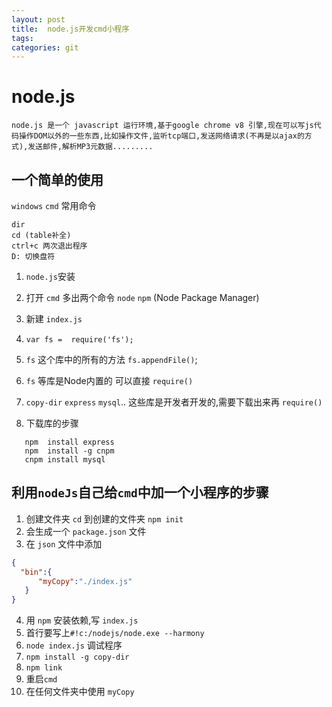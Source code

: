 ```yaml
---
layout: post
title:  node.js开发cmd小程序
tags:
categories: git
---
```


# node.js

```
node.js 是一个 javascript 运行环境,基于google chrome v8 引擎,现在可以写js代码操作DOM以外的一些东西,比如操作文件,监听tcp端口,发送网络请求(不再是以ajax的方式),发送邮件,解析MP3元数据.........
```

## 一个简单的使用

`windows` `cmd` 常用命令

```
dir
cd (table补全)
ctrl+c 两次退出程序
D: 切换盘符
```

1. `node.js`安装
2. 打开 `cmd` 多出两个命令  `node`  `npm` (Node Package Manager)
3. 新建 `index.js`
4. `var fs =  require('fs');`
5. `fs` 这个库中的所有的方法 `fs.appendFile()`;
6. `fs` 等库是Node内置的 可以直接 `require()`
7. `copy-dir` `express` `mysql`..
   这些库是开发者开发的,需要下载出来再 `require()`

8. 下载库的步骤

```shell
   npm  install express
   npm  install -g cnpm
   cnpm install mysql
```


## 利用`nodeJs`自己给`cmd`中加一个小程序的步骤

1. 创建文件夹 `cd` 到创建的文件夹 `npm init`
2. 会生成一个 `package.json` 文件
3. 在 `json` 文件中添加

```json
{
  "bin":{
      "myCopy":"./index.js"
   }
}
```
4. 用 `npm` 安装依赖,写 `index.js`
5. 首行要写上`#!c:/nodejs/node.exe --harmony`
6. `node index.js` 调试程序
7. `npm install -g copy-dir`
8. `npm link`
9.  重启`cmd`
10. 在任何文件夹中使用 `myCopy`
